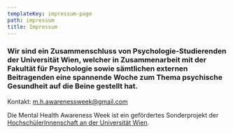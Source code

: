 ```yaml
---
templateKey: impressum-page
path: impressum
title: Impressum
---
```

### Wir sind ein Zusammenschluss von Psychologie-Studierenden der Universität Wien, welcher in Zusammenarbeit mit der Fakultät für Psychologie sowie sämtlichen externen Beitragenden eine spannende Woche zum Thema psychische Gesundheit auf die Beine gestellt hat.

Kontakt: [m.h.awarenessweek@gmail.com](m.h.awarenessweek@gmail.com)

Die Mental Health Awareness Week ist ein gefördertes Sonderprojekt der [HochschülerInnenschaft an der Universität Wien](https://oeh.univie.ac.at/).